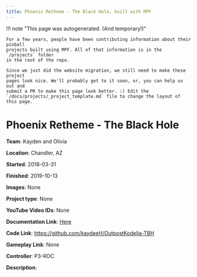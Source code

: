 ```yaml
---
title: Phoenix Retheme - The Black Hole, built with MPF
---
```


<!-- This file is used as the template for all the individual project pages. -->

!!! note "This page was autogenerated. (And temporary!)"

    For a few years, people have been contributing information about their pinball
    projects built using MPF. All of that information is in the `/projects` folder
    in the root of the repo.

    Since we just did the website migration, we still need to make these project
    pages look nice. We'll probably get to it soon, or, you can help us out and
    submit a PR to make this page look better. :) Edit the
    `/docs/projects/_project_template.md` file to change the layout of this page.

# Phoenix Retheme - The Black Hole

**Team**: Kayden and Olivia

**Location**: Chandler, AZ

**Started**: 2018-03-31

**Finished**: 2019-10-13

**Images**: None

**Project type**: None

**YouTube Video IDs**: None

**Documentation Link**: [Here](https://pinside.com/pinball/forum/topic/phoenix-retheme-project-the-black-hole)

**Code Link**: https://github.com/kaydeeH/OutpostKodelia-TBH

**Gameplay Link**: None

**Controller**: P3-ROC

**Description**:



<!-- Note, do not edit this file directly, as it will be overwritten when the list is regenerated.

To edit information about a project, edit the project's YAML file in the `/projects` folder. (Off the
root of the repo, not this folder which is `/www/projects`.)

To edit the look and feel or layout of this page, edit the `_project_template.md` file in the `/www/projects` folder. -->